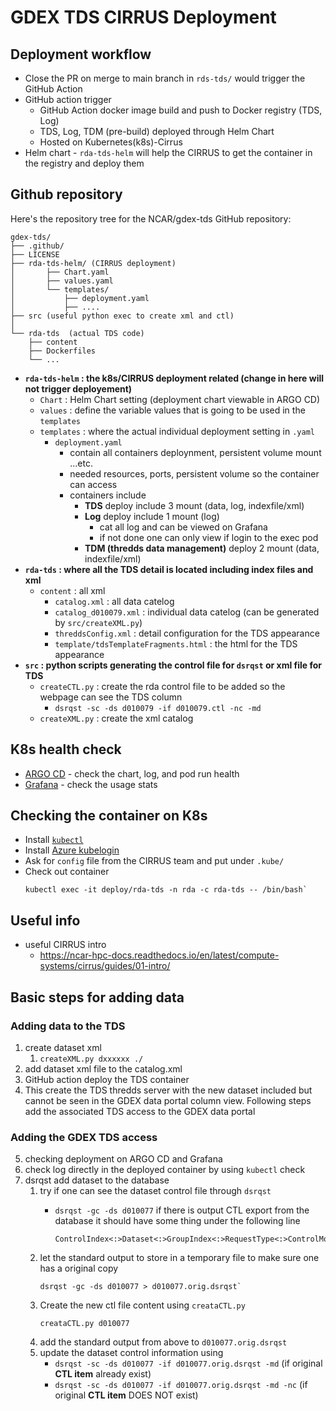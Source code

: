 # GDEX TDS CIRRUS Deployment

## Deployment workflow
- Close the PR on merge to main branch in `rds-tds/` would trigger the GitHub Action
- GitHub action trigger
    - GitHub Action docker image build and push to Docker registry (TDS, Log)
    - TDS, Log, TDM (pre-build) deployed through Helm Chart
    - Hosted on Kubernetes(k8s)-Cirrus
- Helm chart - `rda-tds-helm` will help the CIRRUS to get the container in the registry and deploy them

## Github repository
Here's the repository tree for the NCAR/gdex-tds GitHub repository:

```
gdex-tds/
├── .github/
├── LICENSE
├── rda-tds-helm/ (CIRRUS deployment)
│       ├── Chart.yaml
│       ├── values.yaml
│       └── templates/
│           ├── deployment.yaml
│           ├── ....
├── src (useful python exec to create xml and ctl)
│            
└── rda-tds  (actual TDS code)
    ├── content
    ├── Dockerfiles
    └── ...
```
    
- **`rda-tds-helm` : the k8s/CIRRUS deployment related (change in here will not trigger deployement)**
    - `Chart` : Helm Chart setting (deployment chart viewable in ARGO CD)
    - `values` : define the variable values that is going to be used in the `templates`
    - `templates` : where the actual individual deployment setting in `.yaml`
        - `deployment.yaml`
            - contain all containers deploynment, persistent volume mount ...etc.
            - needed resources, ports, persistent volume so the container can access
            - containers include
                - **TDS** deploy include 3 mount (data, log, indexfile/xml)
                - **Log** deploy include 1 mount (log)
                    - cat all log and can be viewed on Grafana
                    - if not done one can only view if login to the exec pod
                - **TDM (thredds data management)** deploy 2 mount (data, indexfile/xml)
- **`rda-tds` : where all the TDS detail is located including index files and xml**
    - `content` : all xml
        - `catalog.xml` : all data catelog
        - `catalog_d010079.xml` : individual data catelog (can be generated by `src/createXML.py`)
        - `threddsConfig.xml` : detail configuration for the TDS appearance
        - `template/tdsTemplateFragments.html` : the html for the TDS appearance
- **`src` : python scripts generating the control file for `dsrqst` or xml file for TDS**
    - `createCTL.py` : create the rda control file to be added so the webpage can see the TDS column
        - `dsrqst -sc -ds d010079 -if d010079.ctl -nc -md`
    - `createXML.py` : create the xml catalog

## K8s health check

- [ARGO CD](https://mlc1-argo.k8s.ucar.edu/login) - check the chart, log, and pod run health
- [Grafana](https://grafana.k8s.ucar.edu/login) - check the usage stats


## Checking the container on K8s

- Install [`kubectl`](https://kubernetes.io/docs/tasks/tools/#kubectl)
- Install [Azure kubelogin](https://azure.github.io/kubelogin/install.html)
- Ask for `config` file from the CIRRUS team and put under `.kube/`
- Check out container 
    ```
    kubectl exec -it deploy/rda-tds -n rda -c rda-tds -- /bin/bash`
    ```   

## Useful info

- useful CIRRUS intro
    - https://ncar-hpc-docs.readthedocs.io/en/latest/compute-systems/cirrus/guides/01-intro/

## Basic steps for adding data
### Adding data to the TDS

1. create dataset xml
    1. `createXML.py dxxxxxx ./`
2. add dataset xml file to the catalog.xml
3. GitHub action deploy the TDS container
4. This create the TDS thredds server with the new dataset included but cannot be seen in the GDEX data portal column view. Following steps add the associated TDS access to the GDEX data portal

### Adding the GDEX TDS access
5. checking deployment on ARGO CD and Grafana
6. check log directly in the deployed container by using `kubectl` check 
8. dsrqst add dataset to the database 
    1. try if one can see the dataset control file through `dsrqst` 
        - `dsrqst -gc -ds d010077`  if there is output CTL export from the database it should have some thing under the following line
            
            ```
            ControlIndex<:>Dataset<:>GroupIndex<:>RequestType<:>ControlMode<:>TarFlag<:>Specialist<:>ProcessCommand<:>EmptyOutput<:>URL<:>HostName<:>
            ```
    2. let the standard output to store in a temporary file to make sure one has a original copy 
        ```
        dsrqst -gc -ds d010077 > d010077.orig.dsrqst`
        ```
    3. Create the new ctl file content using `creataCTL.py` 
        ```
        creataCTL.py d010077
        ```
    4. add the standard output from above to `d010077.orig.dsrqst`
    5. update the dataset control information using
        - `dsrqst -sc -ds d010077 -if d010077.orig.dsrqst -md` (if original **CTL item** already exist) 
        - `dsrqst -sc -ds d010077 -if d010077.orig.dsrqst -md -nc`  (if original **CTL item** DOES NOT exist)